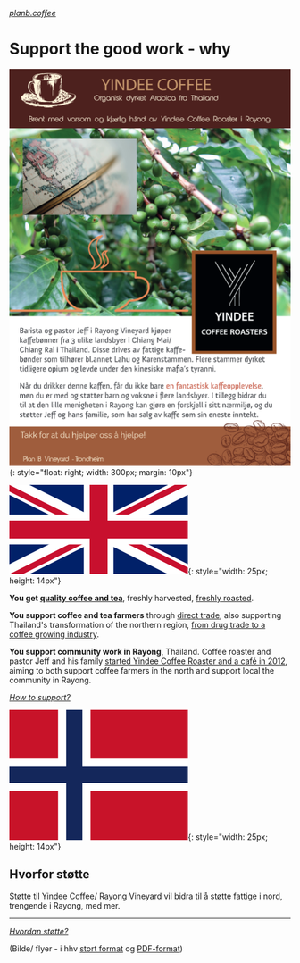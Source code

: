 <em><smaller><a href="https://www.planb.coffee">planb.coffee</a></smaller></em>
# Support the good work - why

![flyer](flyer.png){: style="float: right; width: 300px; margin: 10px"}

![[EN]](assets/english.webp){: style="width: 25px; height: 14px"}

**You get [quality coffee and tea](https://yindee.no/index.php/garantied-best-quality)**, freshly harvested, [freshly roasted](https://yindee.no/index.php/thailand-coffee/16-the-benefits-of-fresh-roasted-coffee).

**You support coffee and tea farmers** through [direct trade](https://yindee.no/index.php/garantied-best-quality/15-direct-trade-fair-coffee-and-tea), also supporting Thailand's transformation of the northern region, [from drug trade to a coffee growing industry](https://yindee.no/index.php/thailand-coffee).

**You support community work in Rayong**, Thailand. Coffee roaster and pastor Jeff and his family [started Yindee Coffee Roaster and a café in 2012](https://yindee.no/index.php/about-yindee-coffee-roasters), aiming to both support coffee farmers in the north and support local the community in Rayong.

*[How to support?](support-how.md)*

![[NO]](assets/norsk.png){: style="width: 25px; height: 14px"}

## Hvorfor støtte

Støtte til Yindee Coffee/ Rayong Vineyard vil bidra til å støtte fattige i nord, trengende i Rayong, med mer.

---

 *[Hvordan støtte?](support-how.md)*

 <footer></em>(Bilde/ flyer - i hhv <a href="flyer.png">stort format</a> og <a href="flyer.pdf">PDF-format</a>)</em></footer>
